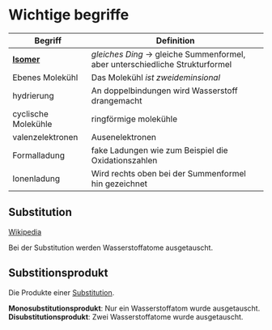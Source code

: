 # Wichtige begriffe

Begriff | Definition
---|---
[**Isomer**](https://en.wikipedia.org/wiki/Isomer) | *gleiches Ding* $\rightarrow$ gleiche Summenformel, aber unterschiedliche Strukturformel
Ebenes Molekühl | Das Molekühl *ist zweideminsional*
hydrierung | An doppelbindungen wird Wasserstoff drangemacht
cyclische Molekühle | ringförmige molekühle
valenzelektronen | Ausenelektronen
Formalladung | fake Ladungen wie zum Beispiel die Oxidationszahlen
Ionenladung | Wird rechts oben bei der Summenformel hin gezeichnet

## Substitution

[Wikipedia](https://en.wikipedia.org/wiki/Substitution_reaction)

Bei der Substitution werden Wasserstoffatome ausgetauscht.

## Substitionsprodukt

Die Produkte einer [Substitution](#substitution).

**Monosubstitutionsprodukt**: Nur ein Wasserstoffatom wurde ausgetauscht.   
**Disubstitutionsprodukt**: Zwei Wasserstoffatome wurde ausgetauscht.